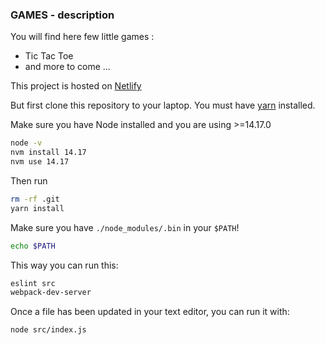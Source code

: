 ### GAMES - description
You will find here few little games : 
- Tic Tac Toe
- and more to come ...

This project is hosted on [Netlify](https://prettylittlegames.netlify.app/)

But first clone this repository to your laptop. 
You must have [yarn](https://yarnpkg.com/lang/en/docs/install/) installed.

Make sure you have Node installed and you are using >=14.17.0

```bash
node -v
nvm install 14.17
nvm use 14.17
```

Then run 

```bash
rm -rf .git
yarn install
```

Make sure you have `./node_modules/.bin` in your `$PATH`! 
```bash
echo $PATH
```

This way you can run this:

```bash
eslint src
webpack-dev-server
```

Once a file has been updated in your text editor, you can run it with:

```bash
node src/index.js
```